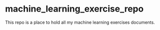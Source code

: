 # machine_learning_exercise_repo
This repo is a place to hold all my machine learning exercises documents.
